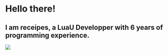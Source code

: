 # Hello there!
## I am receipes, a LuaU Developper with 6 years of programming experience.

<img src="https://github-profile-trophy.vercel.app/?username=receipes&theme=juicyfresh&no-bg=true" />
